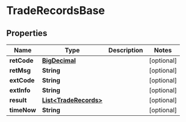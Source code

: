 
# TradeRecordsBase

## Properties
Name | Type | Description | Notes
------------ | ------------- | ------------- | -------------
**retCode** | [**BigDecimal**](BigDecimal.md) |  |  [optional]
**retMsg** | **String** |  |  [optional]
**extCode** | **String** |  |  [optional]
**extInfo** | **String** |  |  [optional]
**result** | [**List&lt;TradeRecords&gt;**](TradeRecords.md) |  |  [optional]
**timeNow** | **String** |  |  [optional]



